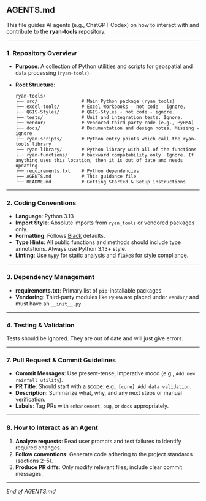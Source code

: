 ## AGENTS.md

This file guides AI agents (e.g., ChatGPT Codex) on how to interact with and contribute to the **ryan-tools** repository.

---

### 1. Repository Overview

* **Purpose**: A collection of Python utilities and scripts for geospatial and data processing (`ryan-tools`).
* **Root Structure**:

  ```
  ryan-tools/
  ├── src/                # Main Python package (ryan_tools)
  ├── excel-tools/        # Excel Workbooks - not code - ignore.
  ├── QGIS-Styles/        # QGIS-Styles - not code - ignore.
  ├── tests/              # Unit and integration tests. Ignore.
  ├── vendor/             # Vendored third-party code (e.g., PyHMA)
  ├── docs/               # Documentation and design notes. Missing - ignore
  ├── ryan-scripts/       # Python entry points which call the ryan-tools library
  ├── ryan-library/       # Python library with all of the functions
  ├── ryan-functions/     # backward compatability only. Ignore. If anything uses this location, then it is out of date and needs updating.
  ├── requirements.txt    # Python dependencies
  ├── AGENTS.md           # This guidance file
  └── README.md           # Getting Started & Setup instructions
  ```

---

### 2. Coding Conventions

* **Language**: Python 3.13
* **Import Style**: Absolute imports from `ryan_tools` or vendored packages only.
* **Formatting**: Follows [Black](https://github.com/psf/black) defaults.
* **Type Hints**: All public functions and methods should include type annotations. Always use Python 3.13+ style.
* **Linting**: Use `mypy` for static analysis and `flake8` for style compliance.

---

### 3. Dependency Management

* **requirements.txt**: Primary list of `pip`-installable packages.
* **Vendoring**: Third‑party modules like `PyHMA` are placed under `vendor/` and must have an `__init__.py`.

---

### 4. Testing & Validation

Tests should be ignored. They are out of date and will just give errors.

---

### 7. Pull Request & Commit Guidelines

* **Commit Messages**: Use present-tense, imperative mood (e.g., `Add new rainfall utility`).
* **PR Title**: Should start with a scope: e.g., `[core] Add data validation`.
* **Description**: Summarize what, why, and any next steps or manual verification.
* **Labels**: Tag PRs with `enhancement`, `bug`, or `docs` appropriately.

---

### 8. How to Interact as an Agent

1. **Analyze requests**: Read user prompts and test failures to identify required changes.
2. **Follow conventions**: Generate code adhering to the project standards (sections 2–5).
5. **Produce PR diffs**: Only modify relevant files; include clear commit messages.

---

*End of AGENTS.md*

